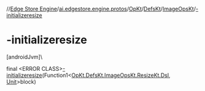//[Edge Store Engine](../../../../../index.md)/[ai.edgestore.engine.protos](../../../index.md)/[OpKt](../../index.md)/[DefsKt](../index.md)/[ImageOpsKt](index.md)/[-initializeresize](-initializeresize.md)

# -initializeresize

[androidJvm]\

final &lt;ERROR CLASS&gt;[-initializeresize](-initializeresize.md)(Function1&lt;[OpKt.DefsKt.ImageOpsKt.ResizeKt.Dsl](-resize-kt/-dsl/index.md), [Unit](https://kotlinlang.org/api/latest/jvm/stdlib/kotlin/-unit/index.html)&gt;block)
